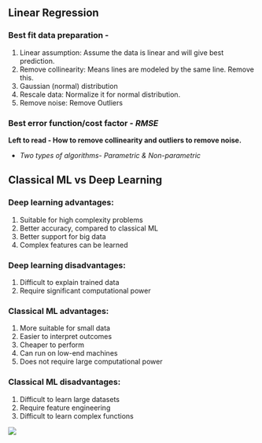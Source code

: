 ## Linear Regression 
### Best fit data preparation - 
1) Linear assumption: Assume the data is linear and will give best prediction.
2) Remove collinearity: Means lines are modeled by the same line. Remove this. 
3) Gaussian (normal) distribution
4) Rescale data: Normalize it for normal distribution.
5) Remove noise: Remove Outliers 

### Best error function/cost factor - _RMSE_

**Left to read - How to remove collinearity and outliers to remove noise.**

- _Two types of algorithms- Parametric & Non-parametric_

## Classical ML vs Deep Learning
### Deep learning advantages:

1) Suitable for high complexity problems
2) Better accuracy, compared to classical ML
3) Better support for big data
4) Complex features can be learned

### Deep learning disadvantages:

1) Difficult to explain trained data
2) Require significant computational power

### Classical ML advantages:

1) More suitable for small data
2) Easier to interpret outcomes
3) Cheaper to perform
4) Can run on low-end machines
5) Does not require large computational power

### Classical ML disadvantages:

1) Difficult to learn large datasets
2) Require feature engineering
3) Difficult to learn complex functions

![](https://video.udacity-data.com/topher/2020/May/5ebed4d4_aws-mle-ml-stack-v3/aws-mle-ml-stack-v3.jpg)
